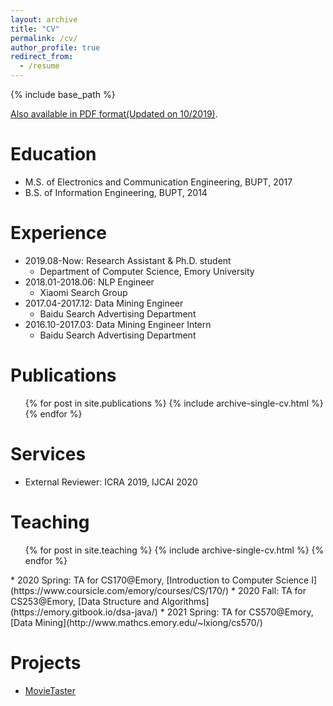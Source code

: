 ```yaml
---
layout: archive
title: "CV"
permalink: /cv/
author_profile: true
redirect_from:
  - /resume
---
```


{% include base_path %}

[Also available in PDF format(Updated on 10/2019)](/files/CV_JiayingLu.pdf).


Education
======
* M.S. of Electronics and Communication Engineering, BUPT, 2017
* B.S. of Information Engineering, BUPT, 2014


Experience
======
* 2019.08-Now: Research Assistant & Ph.D. student
  * Department of Computer Science, Emory University
* 2018.01-2018.06: NLP Engineer
  * Xiaomi Search Group
* 2017.04-2017.12: Data Mining Engineer
  * Baidu Search Advertising Department
* 2016.10-2017.03: Data Mining Engineer Intern
  * Baidu Search Advertising Department


Publications
======
  <ul>{% for post in site.publications %}
    {% include archive-single-cv.html %}
  {% endfor %}</ul>


Services
======
* External Reviewer: ICRA 2019, IJCAI 2020


Teaching
======
  <ul>{% for post in site.teaching %}
    {% include archive-single-cv.html %}
  {% endfor %}</ul>
* 2020 Spring: TA for CS170@Emory, [Introduction to Computer Science I](https://www.coursicle.com/emory/courses/CS/170/)
* 2020 Fall: TA for CS253@Emory, [Data Structure and Algorithms](https://emory.gitbook.io/dsa-java/)
* 2021 Spring: TA for CS570@Emory, [Data Mining](http://www.mathcs.emory.edu/~lxiong/cs570/)

Projects
======
- [MovieTaster](https://github.com/lujiaying/MovieTaster-Open)
